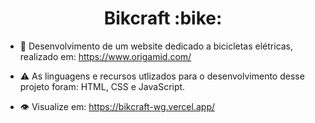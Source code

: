 <h1 align="center">Bikcraft :bike:</h1>

- 📂 Desenvolvimento de um website dedicado a bicicletas elétricas, realizado em: https://www.origamid.com/

- ⚠️ As linguagens e recursos utlizados para o desenvolvimento desse projeto foram: HTML, CSS e JavaScript.

- :eye: Visualize em: https://bikcraft-wg.vercel.app/
